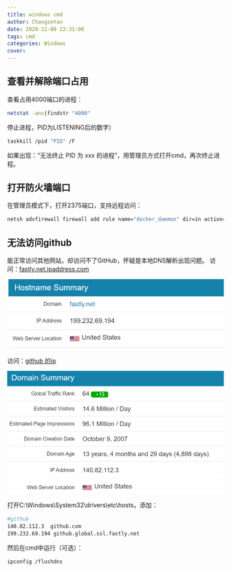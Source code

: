 ```yaml
---
title: windows cmd
author: ChangzeYan
date: 2020-12-08 22:31:00
tags: cmd
categories: Windows
cover:
---
```


## 查看并解除端口占用
查看占用4000端口的进程：
```bash
netstat -ano|findstr "4000"
```

停止进程，PID为LISTENING后的数字）
```bash
taskkill /pid "PID" /F
```
如果出现：“无法终止 PID 为 xxx 的进程”，用管理员方式打开cmd，再次终止进程。


## 打开防火墙端口
在管理员模式下，打开2375端口，支持远程访问：
```bash
netsh advfirewall firewall add rule name="docker_daemon" dir=in action=allow protocol=TCP localport=2375
```

## 无法访问github
能正常访问其他网站，却访问不了GitHub，怀疑是本地DNS解析出现问题。
访问：[fastly.net.ipaddress.com](https://fastly.net.ipaddress.com/github.global.ssl.fastly.net#ipinfo)

![github.global.ssl.fastly.net 的ip](https://github.com/ChangzeYan/ChangzeYan.github.io/raw/hexo/source/pic/fastly.net.ip.png)

访问：[github 的ip](https://github.com.ipaddress.com/#ipinfo)

![github 的ip](https://github.com/ChangzeYan/ChangzeYan.github.io/raw/hexo/source/pic/github.ip.png)

打开C:\Windows\System32\drivers\etc\hosts，添加：
```bash
#github
140.82.112.3  github.com
199.232.69.194 github.global.ssl.fastly.net   
```

然后在cmd中运行（可选）：
```bash
ipconfig /flushdns 
```